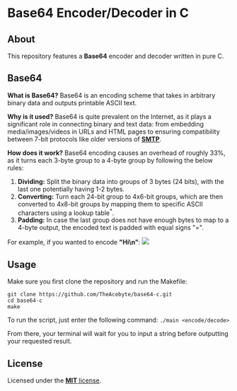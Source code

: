 # Base64 Encoder/Decoder in C
## About
This repository features a **Base64** encoder and decoder written in pure C.

## Base64
**What is Base64?**
Base64 is an encoding scheme that takes in arbitrary binary data and outputs printable ASCII text.

**Why is it used?**
Base64 is quite prevalent on the Internet, as it plays a significant role in connecting binary and text data: from embedding media/images/videos in URLs and HTML pages to ensuring compatibility between 7-bit protocols like older versions of [**SMTP**](https://en.wikipedia.org/wiki/Simple_Mail_Transfer_Protocol).

**How does it work?**
Base64 encoding causes an overhead of roughly 33%, as it turns each 3-byte group to a 4-byte group by following the below rules:

1. **Dividing:** Split the binary data into groups of 3 bytes (24 bits), with the last one potentially having 1-2 bytes.
2. **Converting:** Turn each 24-bit group to 4x6-bit groups, which are then converted to 4x8-bit groups by mapping them to specific ASCII characters using a lookup table<sup>*</sup>.
3. **Padding:** In case the last group does not have enough bytes to map to a 4-byte output, the encoded text is padded with equal signs "=".

For example, if you wanted to encode **"Hi\n"**:
<img src="https://www.redhat.com/rhdc/managed-files/sysadmin/2022-08/30_printable_base64.png">

## Usage
Make sure you first clone the repository and run the Makefile:
```
git clone https://github.com/TheAcebyte/base64-c.git
cd base64-c
make
```

To run the script, just enter the following command:
```./main <encode/decode>```

From there, your terminal will wait for you to input a string before outputting your requested result.

## License
Licensed under the [**MIT** license](LICENSE).